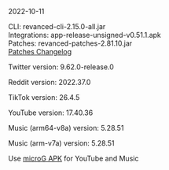 2022-10-11
  
CLI: revanced-cli-2.15.0-all.jar  
Integrations: app-release-unsigned-v0.51.1.apk  
Patches: revanced-patches-2.81.10.jar  
[Patches Changelog](https://github.com/revanced/revanced-patches/releases/tag/v2.81.10)  

Twitter version: 9.62.0-release.0  

Reddit version: 2022.37.0  

TikTok version: 26.4.5  

YouTube version: 17.40.36  

Music (arm64-v8a) version: 5.28.51  

Music (arm-v7a) version: 5.28.51  
 
Use [microG APK](https://www.apkmirror.com/apk/team-vanced/microg-youtube-vanced/) for YouTube and Music
